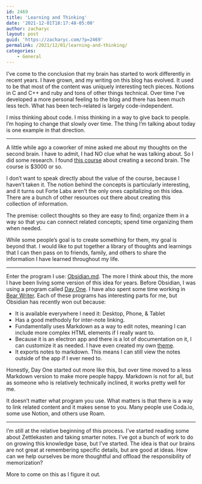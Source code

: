 ```yaml
---
id: 2469
title: 'Learning and Thinking'
date: '2021-12-01T18:17:48-05:00'
author: zacharyc
layout: post
guid: 'https://zacharyc.com/?p=2469'
permalink: /2021/12/01/learning-and-thinking/
categories:
    - General
---
```


I’ve come to the conclusion that my brain has started to work differently in recent years. I have grown, and my writing on this blog has evolved. It used to be that most of the content was uniquely interesting tech pieces. Notions in C and C++ and ruby and tons of other things technical. Over time I’ve developed a more personal feeling to the blog and there has been much less tech. What has been tech-related is largely code-independent.

I miss thinking about code. I miss thinking in a way to give back to people. I’m hoping to change that slowly over time. The thing I’m talking about today is one example in that direction.

- - - - - -

A little while ago a coworker of mine asked me about my thoughts on the second brain. I have to admit, I had NO clue what he was talking about. So I did some research. I found [this course](https://fortelabs.co/blog/basboverview/) about creating a second brain. The course is $3000 or so.

I don’t want to speak directly about the value of the course, because I haven’t taken it. The notion behind the concepts is particularly interesting, and it turns out Forte Labs aren’t the only ones capitalizing on this idea. There are a bunch of other resources out there about creating this collection of information.

The premise: collect thoughts so they are easy to find; organize them in a way so that you can connect related concepts; spend time organizing them when needed.

While some people’s goal is to create something for them, my goal is beyond that. I would like to put together a library of thoughts and learnings that I can then pass on to friends, family, and others to share the information I have learned throughout my life.

- - - - - -

Enter the program I use: [Obsidian.md](https://obsidian.md). The more I think about this, the more I have been living some version of this idea for years. Before Obsidian, I was using a program called [Day One](https://dayoneapp.com). I have also spent some time working in [Bear Writer](https://bear.app). Each of these programs has interesting parts for me, but Obsidian has recently won out because:

- It is available everywhere I need it: Desktop, Phone, &amp; Tablet
- Has a good methodoly for inter-note linking.
- Fundamentally uses Markdown as a way to edit notes, meaning I can include more complex HTML elements if I really want to.
- Because it is an electron app and there is a lot of documentation on it, I can customize it as needed. I have even created my own [theme](https://github.com/zacharyc/purple-owl-theme).
- It exports notes to markdown. This means I can still view the notes outside of the app if I ever need to.

Honestly, Day One started out more like this, but over time moved to a less Markdown version to make more people happy. Markdown is not for all, but as someone who is relatively technically inclined, it works pretty well for me.

It doesn’t matter what program you use. What matters is that there is a way to link related content and it makes sense to you. Many people use Coda.io, some use Notion, and others use Roam.

- - - - - -

I’m still at the relative beginning of this process. I’ve started reading some about Zettlekasten and taking smarter notes. I’ve got a bunch of work to do on growing this knowledge base, but I’ve started. The idea is that our brains are not great at remembering specific details, but are good at ideas. How can we help ourselves be more thoughtful and offload the responsibility of memorization?

More to come on this as I figure it out.